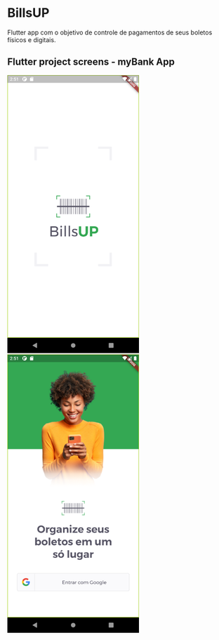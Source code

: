 # BillsUP

Flutter app com o objetivo de controle de pagamentos de seus boletos físicos e digitais.

## Flutter project screens - myBank App
<p float="left">
<img src="assets/prints/splash_screen.png" width="300">
<img src="assets/prints/login_page.png" width="300">
</p>